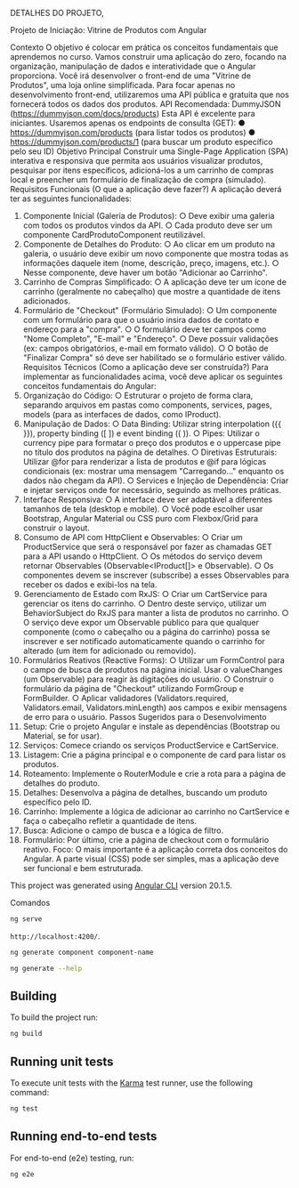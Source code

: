 DETALHES DO PROJETO, 

Projeto de Iniciação: Vitrine de Produtos com Angular 


Contexto 
O objetivo é colocar em prática os conceitos fundamentais que aprendemos no curso. 
Vamos construir uma aplicação do zero, focando na organização, manipulação de dados e 
interatividade que o Angular proporciona. 
Você irá desenvolver o front-end de uma "Vitrine de Produtos", uma loja online simplificada. 
Para focar apenas no desenvolvimento front-end, utilizaremos uma API pública e gratuita 
que nos fornecerá todos os dados dos produtos. 
API Recomendada: DummyJSON (https://dummyjson.com/docs/products) Esta 
API é excelente para iniciantes. Usaremos apenas os endpoints de consulta (GET): 
● https://dummyjson.com/products (para listar todos os produtos) 
● https://dummyjson.com/products/1 (para buscar um produto específico pelo 
seu ID) 
Objetivo Principal 
Construir uma Single-Page Application (SPA) interativa e responsiva que permita aos 
usuários visualizar produtos, pesquisar por itens específicos, adicioná-los a um carrinho de 
compras local e preencher um formulário de finalização de compra (simulado). 
Requisitos Funcionais (O que a aplicação deve fazer?) 
A aplicação deverá ter as seguintes funcionalidades: 
1. Componente Inicial (Galeria de Produtos): 
○ Deve exibir uma galeria com todos os produtos vindos da API. 
○ Cada produto deve ser um componente CardProdutoComponent 
reutilizável. 
2. Componente de Detalhes do Produto: 
○ Ao clicar em um produto na galeria, o usuário deve exibir um novo 
componente que mostra todas as informações daquele item (nome, 
descrição, preço, imagens, etc.). 
○ Nesse componente, deve haver um botão "Adicionar ao Carrinho". 
3. Carrinho de Compras Simplificado: 
○ A aplicação deve ter um ícone de carrinho (geralmente no cabeçalho) que 
mostre a quantidade de itens adicionados. 
4. Formulário de "Checkout" (Formulário Simulado): 
○ Um componente com um formulário para que o usuário insira dados de 
contato e endereço para a "compra". 
○ O formulário deve ter campos como "Nome Completo", "E-mail" e 
"Endereço". 
○ Deve possuir validações (ex: campos obrigatórios, e-mail em formato válido). 
○ O botão de "Finalizar Compra" só deve ser habilitado se o formulário estiver 
válido. 
Requisitos Técnicos (Como a aplicação deve ser construída?) 
Para implementar as funcionalidades acima, você deve aplicar os seguintes conceitos 
fundamentais do Angular: 
1. Organização do Código: 
○ Estruturar o projeto de forma clara, separando arquivos em pastas como 
components, services, pages, models (para as interfaces de dados, 
como IProduct). 
2. Manipulação de Dados: 
○ Data Binding: Utilizar string interpolation ({{ }}), property 
binding ([ ]) e event binding (( )). 
○ Pipes: Utilizar o currency pipe para formatar o preço dos produtos e o 
uppercase pipe no título dos produtos na página de detalhes. 
○ Diretivas Estruturais: Utilizar @for para renderizar a lista de produtos e 
@if para lógicas condicionais (ex: mostrar uma mensagem "Carregando..." 
enquanto os dados não chegam da API). 
○ Services e Injeção de Dependência: Criar e injetar serviços onde for 
necessário, seguindo as melhores práticas. 
3. Interface Responsiva: 
○ A interface deve ser adaptável a diferentes tamanhos de tela (desktop e 
mobile). 
○ Você pode escolher usar Bootstrap, Angular Material ou CSS puro com 
Flexbox/Grid para construir o layout. 
4. Consumo de API com HttpClient e Observables: 
○ Criar um ProductService que será o responsável por fazer as chamadas 
GET para a API usando o HttpClient. 
○ Os métodos do serviço devem retornar Observables 
(Observable<IProduct[]> e Observable<IProduct>). 
○ Os componentes devem se inscrever (subscribe) a esses Observables 
para receber os dados e exibi-los na tela. 
5. Gerenciamento de Estado com RxJS: 
○ Criar um CartService para gerenciar os itens do carrinho. 
○ Dentro deste serviço, utilizar um BehaviorSubject do RxJS para manter a 
lista de produtos no carrinho. 
○ O serviço deve expor um Observable público para que qualquer 
componente (como o cabeçalho ou a página do carrinho) possa se inscrever 
e ser notificado automaticamente quando o carrinho for alterado (um item for 
adicionado ou removido). 
6. Formulários Reativos (Reactive Forms): 
○ Utilizar um FormControl para o campo de busca de produtos na página 
inicial. Usar o valueChanges (um Observable) para reagir às digitações 
do usuário. 
○ Construir o formulário da página de "Checkout" utilizando FormGroup e 
FormBuilder. 
○ Aplicar validadores (Validators.required, Validators.email, 
Validators.minLength) aos campos e exibir mensagens de erro para o 
usuário. 
Passos Sugeridos para o Desenvolvimento 
1. Setup: Crie o projeto Angular e instale as dependências (Bootstrap ou Material, se 
for usar). 
2. Serviços: Comece criando os serviços ProductService e CartService. 
3. Listagem: Crie a página principal e o componente de card para listar os produtos. 
4. Roteamento: Implemente o RouterModule e crie a rota para a página de detalhes 
do produto. 
5. Detalhes: Desenvolva a página de detalhes, buscando um produto específico pelo 
ID. 
6. Carrinho: Implemente a lógica de adicionar ao carrinho no CartService e faça o 
cabeçalho refletir a quantidade de itens. 
7. Busca: Adicione o campo de busca e a lógica de filtro. 
8. Formulário: Por último, crie a página de checkout com o formulário reativo. 
Foco: O mais importante é a aplicação correta dos conceitos do Angular. A parte visual 
(CSS) pode ser simples, mas a aplicação deve ser funcional e bem estruturada. 

This project was generated using [Angular CLI](https://github.com/angular/angular-cli) version 20.1.5.



Comandos

```bash
ng serve
```

`http://localhost:4200/`.



```bash
ng generate component component-name
```

```bash
ng generate --help
```

## Building

To build the project run:

```bash
ng build
```


## Running unit tests

To execute unit tests with the [Karma](https://karma-runner.github.io) test runner, use the following command:

```bash
ng test
```

## Running end-to-end tests

For end-to-end (e2e) testing, run:

```bash
ng e2e
```
